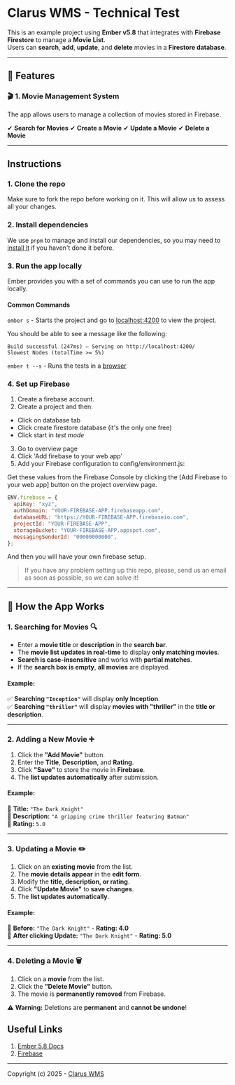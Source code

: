 # Clarus WMS - Technical Test

This is an example project using **Ember v5.8** that integrates with **Firebase Firestore** to manage a **Movie List**.  
Users can **search**, **add**, **update**, and **delete** movies in a **Firestore database**.

---

## 🚀 **Features**

### 🎬 **1. Movie Management System**
The app allows users to manage a collection of movies stored in Firebase.  

✔ **Search for Movies** 
✔ **Create a Movie** 
✔ **Update a Movie**
✔ **Delete a Movie**

---

## Instructions

### 1. Clone the repo

Make sure to fork the repo before working on it. This will allow us to assess all your changes.

### 2. Install dependencies

We use `pnpm` to manage and install our dependencies, so you may need to [install it](https://pnpm.io/installation) if you haven't done it before.

### 3. Run the app locally

Ember provides you with a set of commands you can use to run the app locally.

#### Common Commands

`ember s` - Starts the project and go to [localhost:4200](http://localhost:4200/) to view the project.

You should be able to see a message like the following:

```
Build successful (247ms) – Serving on http://localhost:4200/
Slowest Nodes (totalTime >= 5%)
```

`ember t --s` - Runs the tests in a [browser](http://localhost:7357/)

### 4. Set up Firebase

1. Create a firebase account.
2. Create a project and then:

- Click on database tab
- Click create firestore database (it's the only one free)
- Click start in _test mode_

3. Go to overview page
4. Click 'Add firebase to your web app'
5. Add your Firebase configuration to config/environment.js:

Get these values from the Firebase Console by clicking the [Add Firebase to your web app] button on the project overview page.

```javascript
ENV.firebase = {
  apiKey: "xyz",
  authDomain: "YOUR-FIREBASE-APP.firebaseapp.com",
  databaseURL: "https://YOUR-FIREBASE-APP.firebaseio.com",
  projectId: "YOUR-FIREBASE-APP",
  storageBucket: "YOUR-FIREBASE-APP.appspot.com",
  messagingSenderId: "00000000000",
};
```

And then you will have your own firebase setup.

> If you have any problem setting up this repo, please, send us an email as soon as possible, so we can solve it!

---

## 🔎 How the App Works

### 1. Searching for Movies 🔍
- Enter a **movie title** or **description** in the **search bar**.
- The **movie list updates in real-time** to display **only matching movies**.
- **Search is case-insensitive** and works with **partial matches**.
- If the **search box is empty**, **all movies** are displayed.

#### **Example:**
✅ **Searching `"Inception"`** will display **only Inception**.  
✅ **Searching `"thriller"`** will display **movies with "thriller"** in the **title or description**.  

---

### 2. Adding a New Movie ➕
1. Click the **"Add Movie"** button.
2. Enter the **Title**, **Description**, and **Rating**.
3. Click **"Save"** to store the movie in **Firebase**.
4. The **list updates automatically** after submission.

#### **Example:**
📝 **Title:** `"The Dark Knight"`  
📝 **Description:** `"A gripping crime thriller featuring Batman"`  
📝 **Rating:** `5.0`  

---

### 3. Updating a Movie ✏️
1. Click on an **existing movie** from the list.
2. The **movie details appear** in the **edit form**.
3. Modify the **title, description, or rating**.
4. Click **"Update Movie"** to **save changes**.
5. The **list updates automatically**.

#### **Example:**
📌 **Before:** `"The Dark Knight"` - **Rating: 4.0**  
📌 **After clicking Update:** `"The Dark Knight"` - **Rating: 5.0**  

---

### 4. Deleting a Movie 🗑️
1. Click on a **movie** from the list.
2. Click the **"Delete Movie"** button.
3. The movie is **permanently removed** from Firebase.

⚠ **Warning:** Deletions are **permanent** and **cannot be undone**!

## Useful Links

1. [Ember 5.8 Docs](https://guides.emberjs.com/v5.8.0/)
2. [Firebase](https://firebase.google.com/docs)

---

Copyright (c) 2025 - [Clarus WMS](https://claruswms.co.uk/)

